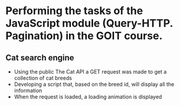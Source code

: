 # Performing the tasks of the JavaScript module (Query-HTTP. Pagination) in the GOIT course.

## Cat search engine
- Using the public The Cat API a GET request was made to get a collection of cat breeds
- Developing a script that, based on the breed id, will display all the information
- When the request is loaded, a loading animation is displayed 

